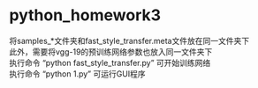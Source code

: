 # python_homework3
将samples_*文件夹和fast_style_transfer.meta文件放在同一文件夹下  
此外，需要将vgg-19的预训练网络参数也放入同一文件夹下  
执行命令 “python fast_style_transfer.py” 可开始训练网络  
执行命令 “python 1.py” 可运行GUI程序  
